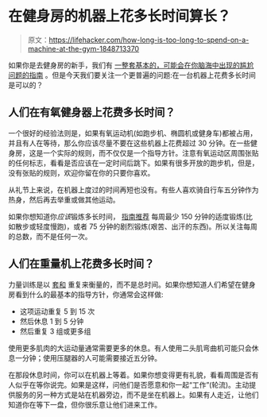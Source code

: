 # 在健身房的机器上花多长时间算长？

> 原文：<https://lifehacker.com/how-long-is-too-long-to-spend-on-a-machine-at-the-gym-1848713370>

如果你是去健身房的新手，我们有 [一整套基本的，可能会在你脑海中出现的尴尬问题的指南](https://lifehacker.com/what-to-expect-the-first-time-you-go-to-the-gym-1848315805) 。但是今天我们要关注一个更普遍的问题:在一台机器上花费多长时间是可以的？



## 人们在有氧健身器上花费多长时间？

一个很好的经验法则是，如果有氧运动机(如跑步机、椭圆机或健身车)都被占用，并且有人在等待，那么你应该尽量不要在这些机器上花费超过 30 分钟。在一些健身房，这是一个实际的规则，而不仅仅是一个指导方针。注意有氧运动区周围张贴的任何标志，看看是否应该在一定时间后跳下。如果有很多开放的跑步机，但是，没有张贴的规则，欢迎你留在你的只要你喜欢。

从礼节上来说，在机器上度过的时间再短也没有。有些人喜欢骑自行车五分钟作为热身，然后再去举重或做其他运动。

如果你想知道你*应该*锻炼多长时间， [指南推荐](https://lifehacker.com/how-much-exercise-do-i-really-need-1823708126) 每周最少 150 分钟的适度锻炼(比如散步或轻度慢跑)，或者 75 分钟的剧烈锻炼(艰苦、出汗的东西)。所以关注每周的总数，而不是任何一次。

## 人们在重量机上花费多长时间？

力量训练是以 [套和](https://lifehacker.com/a-beginners-guide-to-gym-terminology-1846840529) 重复来衡量的，而不是总时间。如果你想知道人们希望在健身房看到什么的最基本的指导方针，你通常会这样做:

*   这项运动重复 5 到 15 次
*   然后休息 1 到 5 分钟
*   然后重复 3 组或更多组

使用更多肌肉的大运动量通常需要更多的休息。有人使用二头肌弯曲机可能只会休息一分钟；使用压腿器的人可能需要接近五分钟。

在那段休息时间，你可以在机器上等着。如果你想变得更有礼貌，看看周围是否有人似乎在等你说完。如果是这样，问他们是否愿意和你一起“工作”(轮流)。主动提供服务的另一种方式是站在机器旁边，而不是坐在机器上。如果有人走近，让他们知道你在等下一盘，但你很乐意让他们进来工作。